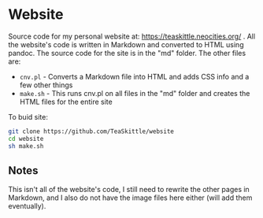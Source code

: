 # Website

Source code for my personal website at: https://teaskittle.neocities.org/ . All the website's code is written in Markdown and converted to HTML using pandoc. The source code for the site is in the "md" folder. The other files are:

* `cnv.pl` - Converts a Markdown file into HTML and adds CSS info and a few other things
* `make.sh` - This runs cnv.pl on all files in the "md" folder and creates the HTML files for the entire site

To buid site:  
```bash
git clone https://github.com/TeaSkittle/website
cd website
sh make.sh
```

## Notes

This isn't all of the website's code, I still need to rewrite the other pages in Markdown, and I also do not have the image files here either (will add them eventually).  
